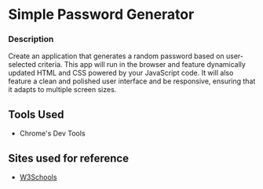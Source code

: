 # Simple Password Generator


### Description
Create an application that generates a random password based on user-selected criteria. This app will run in the browser and feature dynamically updated HTML and CSS powered by your JavaScript code. It will also feature a clean and polished user interface and be responsive, ensuring that it adapts to multiple screen sizes.

## Tools Used
* Chrome's Dev Tools

## Sites used for reference
* [W3Schools](https://www.w3schools.com/)

